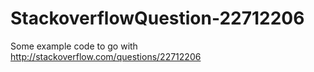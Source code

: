 StackoverflowQuestion-22712206
==============================

Some example code to go with http://stackoverflow.com/questions/22712206
